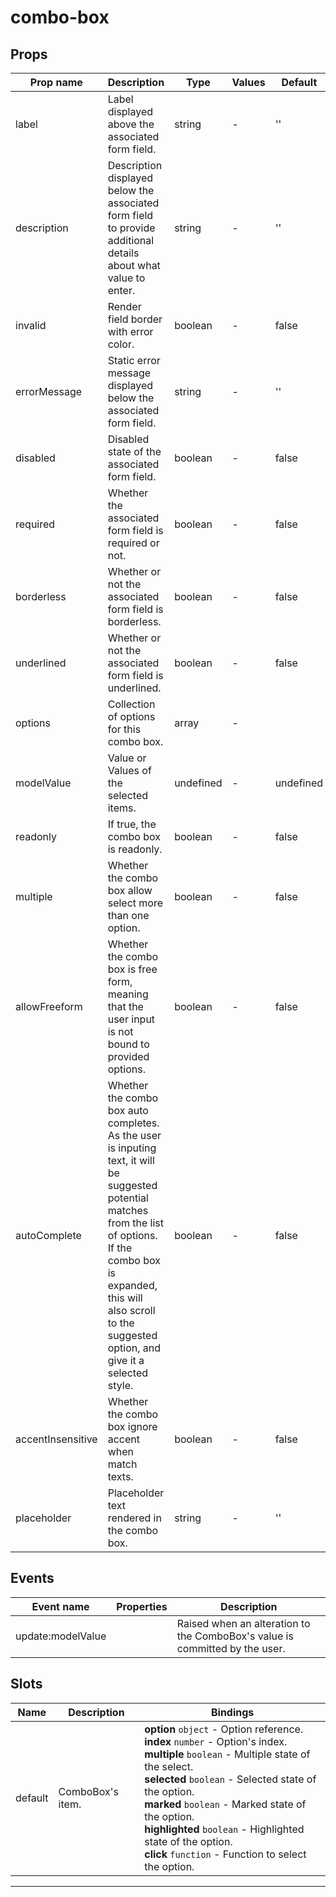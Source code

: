 # combo-box

## Props

| Prop name         | Description                                                                                                                                                                                                                                     | Type      | Values | Default   |
| ----------------- | ----------------------------------------------------------------------------------------------------------------------------------------------------------------------------------------------------------------------------------------------- | --------- | ------ | --------- |
| label             | Label displayed above the associated form field.                                                                                                                                                                                                | string    | -      | ''        |
| description       | Description displayed below the associated form field to provide additional details about what value to enter.                                                                                                                                  | string    | -      | ''        |
| invalid           | Render field border with error color.                                                                                                                                                                                                           | boolean   | -      | false     |
| errorMessage      | Static error message displayed below the associated form field.                                                                                                                                                                                 | string    | -      | ''        |
| disabled          | Disabled state of the associated form field.                                                                                                                                                                                                    | boolean   | -      | false     |
| required          | Whether the associated form field is required or not.                                                                                                                                                                                           | boolean   | -      | false     |
| borderless        | Whether or not the associated form field is borderless.                                                                                                                                                                                         | boolean   | -      | false     |
| underlined        | Whether or not the associated form field is underlined.                                                                                                                                                                                         | boolean   | -      | false     |
| options           | Collection of options for this combo box.                                                                                                                                                                                                       | array     | -      |           |
| modelValue        | Value or Values of the selected items.                                                                                                                                                                                                          | undefined | -      | undefined |
| readonly          | If true, the combo box is readonly.                                                                                                                                                                                                             | boolean   | -      | false     |
| multiple          | Whether the combo box allow select more than one option.                                                                                                                                                                                        | boolean   | -      | false     |
| allowFreeform     | Whether the combo box is free form, meaning that the user input is not bound to provided options.                                                                                                                                               | boolean   | -      | false     |
| autoComplete      | Whether the combo box auto completes. As the user is inputing text, it will be suggested potential matches from the list of options. If the combo box is expanded, this will also scroll to the suggested option, and give it a selected style. | boolean   | -      | false     |
| accentInsensitive | Whether the combo box ignore accent when match texts.                                                                                                                                                                                           | boolean   | -      | false     |
| placeholder       | Placeholder text rendered in the combo box.                                                                                                                                                                                                     | string    | -      | ''        |

## Events

| Event name        | Properties | Description                                                                 |
| ----------------- | ---------- | --------------------------------------------------------------------------- |
| update:modelValue |            | Raised when an alteration to the ComboBox's value is committed by the user. |

## Slots

| Name    | Description      | Bindings                                                                                                                                                                                                                                                                                                                                                                           |
| ------- | ---------------- | ---------------------------------------------------------------------------------------------------------------------------------------------------------------------------------------------------------------------------------------------------------------------------------------------------------------------------------------------------------------------------------- |
| default | ComboBox's item. | **option** `object` - Option reference.<br>**index** `number` - Option's index.<br>**multiple** `boolean` - Multiple state of the select.<br>**selected** `boolean` - Selected state of the option.<br>**marked** `boolean` - Marked state of the option.<br>**highlighted** `boolean` - Highlighted state of the option.<br>**click** `function` - Function to select the option. |

---
